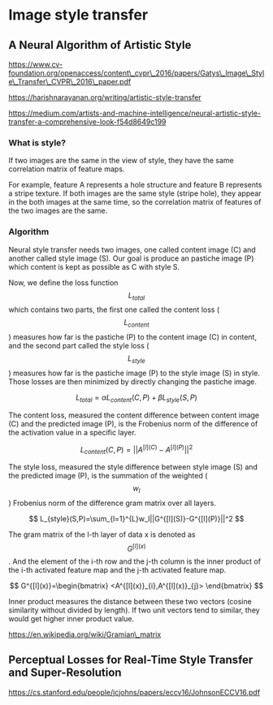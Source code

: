 # Image style transfer

## A Neural Algorithm of Artistic Style

https://www.cv-foundation.org/openaccess/content\_cvpr\_2016/papers/Gatys\_Image\_Style\_Transfer\_CVPR\_2016\_paper.pdf

https://harishnarayanan.org/writing/artistic-style-transfer

https://medium.com/artists-and-machine-intelligence/neural-artistic-style-transfer-a-comprehensive-look-f54d8649c199

### What is style?

If two images are the same in the view of style, they have the same correlation matrix of feature maps.

For example, feature A represents a hole structure and feature B represents a stripe texture. If both images are the same style \(stripe hole\), they appear in the both images at the same time, so the correlation matrix of features of the two images are the same.

### Algorithm

Neural style transfer needs two images, one called content image \(C\) and another called style image \(S\). Our goal is produce an pastiche image \(P\) which content is kept as possible as C with style S.

Now, we define the loss function $$L_{total}$$ which contains two parts, the first one called the content loss \($$L_{content}$$\) measures how far is the pastiche \(P\) to the content image \(C\) in content, and the second part called the style loss \($$L_{style}$$\) measures how far is the pastiche image \(P\) to the style image \(S\) in style. Those losses are then minimized by directly changing the pastiche image.

$$
L_{total}=\alpha L_{content}(C,P)+\beta L_{style}(S,P)
$$

The content loss, measured the content difference between content image \(C\) and the predicted image \(P\), is the Frobenius norm of the difference of the activation value in a specific layer.

$$
L_{content}(C,P)=||A^{[l](C)}-A^{[l](P)}||^2
$$

The style loss, measured the style difference between style image \(S\) and the predicted image \(P\), is the summation of the weighted \($$w_l$$\) Frobenius norm of the difference gram matrix over all layers.

$$
L_{style}(S,P)=\sum_{l=1}^{L}w_l||G^{[l](S)}-G^{[l](P)}||^2
$$

The gram matrix of the l-th layer of data x is denoted as $$G^{[l](x)}$$. And the element of the i-th row and the j-th column is the inner product of the i-th activated feature map and the j-th activated feature map. 

$$
G^{[l](x)}=\begin{bmatrix}
<A^{[l](x)}_{i},A^{[l](x)}_{j}>
\end{bmatrix}
$$

Inner product measures the distance between these two vectors \(cosine similarity without divided by length\). If two unit vectors tend to similar, they would get higher inner product value.

https://en.wikipedia.org/wiki/Gramian\_matrix

## Perceptual Losses for Real-Time Style Transfer and Super-Resolution

https://cs.stanford.edu/people/jcjohns/papers/eccv16/JohnsonECCV16.pdf


